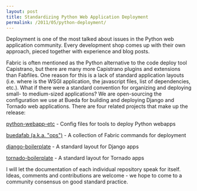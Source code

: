 ```yaml
---
layout: post
title: Standardizing Python Web Application Deployment
permalink: /2011/05/python-deployment/
---
```


Deployment is one of the most talked about issues in the Python web application
community. Every development shop comes up with their own approach, pieced
together with experience and blog posts.

Fabric is often mentioned as the Python alternative to the code deploy tool
Capistrano, but there are many more Capistrano plugins and extensions than
Fabfiles. One reason for this is a lack of standard application layouts (i.e.
where is the WSGI application, the javascript files, list of dependencies,
etc.). What if there were a standard convention for organizing and deploying
small- to medium-sized applications? We are open-sourcing the configuration we
use at Bueda for building and deploying Django and Tornado web applications.
There are four related projects that make up the release:

[python-webapp-etc](https://github.com/bueda/python-webapp-etc) -
Config files for tools to deploy Python webapps

[buedafab (a.k.a. "ops")](https://github.com/bueda/ops) -
A collection of Fabric commands for deployment

[django-boilerplate](https://github.com/bueda/django-boilerplate) -
A standard layout for Django apps

[tornado-boilerplate](https://github.com/bueda/tornado-boilerplate) -
A standard layout for Tornado apps

I will let the documentation of each individual repository speak for itself.
Ideas, comments and contributions are welcome - we hope to come to a community
consensus on good standard practice.
